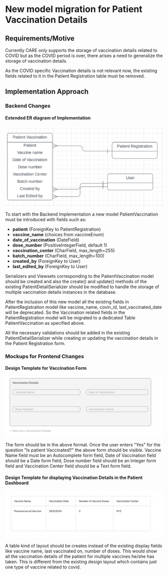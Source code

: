 # New model migration for Patient Vaccination Details

## Requirements/Motive

Currently CARE only supports the storage of vaccination details related to COVID but as the COVID period is over, there arises a need to generalize the storage of vaccination details.

As the COVID specific Vaccination details is not relevant now, the existing fields related to it in the Patient Registration table must be removed.

## Implementation Approach

### Backend Changes

#### Extended ER diagram of Implementation
![flowchart](assets/PatientVaccinationER.png)

To start with the Backend Implementation a new model PatientVaccination must be introduced with fields such as:

- **patient** (ForeignKey to PatientRegistration)
- **vaccine_name** (choices from vaccineEnum)
- **date_of_vaccination** (DateField)
- **dose_number** (PositiveIntegerField, default 1)
- **vaccination_center** (CharField, max_length=255)
- **batch_number** (CharField, max_length=100)
- **created_by** (ForeignKey to User)
- **last_edited_by** (ForeignKey to User)

Serializers and Viewsets corresponding to the PatientVaccination model should be created and also the create() and update() methods of the existing PatientDetailSerializer should be modified to handle the storage of multiple vaccination details instances in the database.

After the inclusion of this new model all the existing fields in PatientRegistration model like vaccine_name, covin_id, last_vaccinated_date will be deprecated. So the Vaccination related fields in the PatientRegistration model will be migrated to a dedicated Table PatientVaccination as specified above. 

All the necessary validations should be added in the existing PatientDetailSerializer while creating or updating the vaccination details in the Patient Registration form.

### Mockups for Frontend Changes

#### Design Template for Vaccination Form
![flowchart](assets/VaccinationForm.png)

The form should be in the above format. Once the user enters "Yes" for the question "Is patient Vaccinated?" the above form should be visible. Vaccine Name field must be an Autocomplete form field, Date of Vaccination field should be a Date form field, Dose number field should be an Integer form field and Vaccination Center field should be a Text form field.

#### Design Template for displaying Vaccination Details in the Patient Dashboard
![flowchart](assets/DisplayVaccinationDetails.png)

A table kind of layout should be creates instead of the existing display fields like vaccine name, last vaccinated on, number of doses. This would show all the vaccination details of the patient for multiple vaccines he/she has taken. This is different from the existing design layout which contains just one type of vaccine related to covid.

